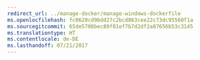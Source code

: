 ```yaml
---
redirect_url: ../manage-docker/manage-windows-dockerfile
ms.openlocfilehash: fc0620cd9bdd27c2bcd863cee22c73dc95560f1a
ms.sourcegitcommit: 65de5708bec89f01ef7b7d2df2a87656b53c3145
ms.translationtype: HT
ms.contentlocale: de-DE
ms.lasthandoff: 07/21/2017
---
```

